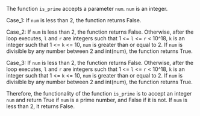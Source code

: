 The function `is_prime` accepts a parameter `num`. `num` is an integer. 

Case_1: If `num` is less than 2, the function returns False.

Case_2: If `num` is less than 2, the function returns False. Otherwise, after the loop executes, `l` and `r` are integers such that 1 <= `l` <= `r` < 10^18, `k` is an integer such that 1 <= `k` <= 10, `num` is greater than or equal to 2. If `num` is divisible by any number between 2 and int(num), the function returns True.

Case_3: If `num` is less than 2, the function returns False. Otherwise, after the loop executes, `l` and `r` are integers such that 1 <= `l` <= `r` < 10^18, `k` is an integer such that 1 <= `k` <= 10, `num` is greater than or equal to 2. If `num` is divisible by any number between 2 and int(num), the function returns True.

Therefore, the functionality of the function `is_prime` is to accept an integer `num` and return True if `num` is a prime number, and False if it is not. If `num` is less than 2, it returns False.